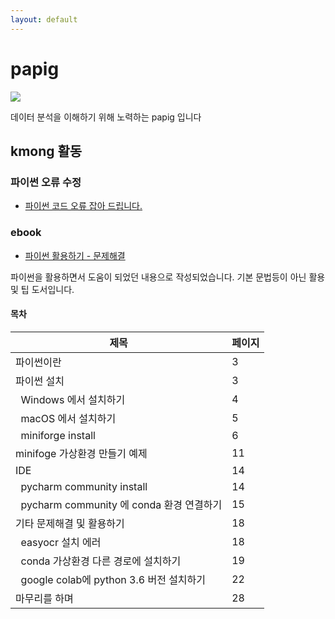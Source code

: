 ```yaml
---
layout: default
---
```


# papig  
![](https://d2v80xjmx68n4w.cloudfront.net/members/thumbs/cdRiK1705143685.jpg)

데이터 분석을 이해하기 위해 노력하는 papig 입니다


## kmong 활동

### 파이썬 오류 수정

- [파이썬 코드 오류 잡아 드립니다.](https://kmong.com/gig/404631)


### ebook

- [파이썬 활용하기 - 문제해결](https://kmong.com/self-marketing/456995/Mysktg0hpV)

파이썬을 활용하면서 도움이 되었던 내용으로 작성되었습니다.
기본 문법등이 아닌 활용 및 팁 도서입니다.

 
#### 목차

| 제목 | 페이지|
|----|----|
|파이썬이란	                                  |3|
|파이썬 설치	                                |3|
|&nbsp; Windows 에서 설치하기	                      |4|
|&nbsp; macOS 에서 설치하기	                        |5|
|&nbsp; miniforge install	                        |6|
|minifoge 가상환경 만들기 예제	               |11|
|IDE	                                       |14|
|&nbsp;  pycharm community install	               |14|
|&nbsp;  pycharm community 에 conda 환경 연결하기	 |15|
|기타 문제해결 및 활용하기	                   |18|
|&nbsp;  easyocr 설치 에러	                       |18|
|&nbsp;  conda 가상환경 다른 경로에 설치하기	         |19|
|&nbsp;  google colab에 python 3.6 버전 설치하기	   |22|
|마무리를 하며	                               |28|



